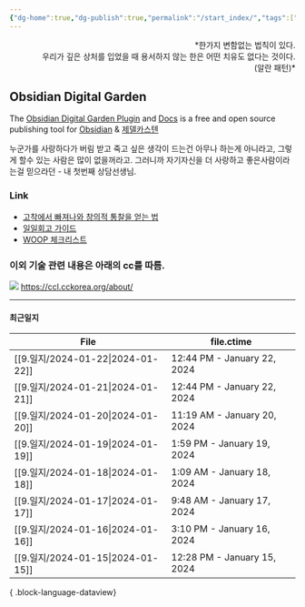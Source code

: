 ```yaml
---
{"dg-home":true,"dg-publish":true,"permalink":"/start_index/","tags":["gardenEntry"],"dgPassFrontmatter":true,"noteIcon":""}
---
```


<p align="right">*한가지 변함없는 법칙이 있다. <br>
우리가 깊은 상처를 입었을 때 용서하지 않는 한은 어떤 치유도 없다는 것이다. <br>
(알란 패턴)*</p>

## Obsidian Digital Garden
The [Obsidian Digital Garden Plugin](https://github.com/oleeskild/obsidian-digital-garden) and [Docs](https://dg-docs.ole.dev/)  is a free and open source publishing tool for [Obsidian](https://obsidian.md/) & [제델카스텐](http://www.yes24.com/Product/Goods/99475214) 

누군가를 사랑하다가 버림 받고 죽고 싶은 생각이 드는건 아무나 하는게 아니라고,  그렇게 할수 있는 사람은 많이 없을꺼라고. 그러니까 자기자신을 더 사랑하고 좋은사람이라는걸 믿으라던 - 내 첫번째 상담선생님.

### Link
- [고착에서 빠져나와 창의적 통찰을 얻는 법](https://twinstae.github.io/fixation-to-insight/)
- [일일회고 가이드](https://twinstae.github.io/daily-review-guide/)
- [WOOP 체크리스트](https://dawn-bulb-f4b.notion.site/WOOP-3dee3143b2554dbda0aea18a4d1b2b26)

### 이외 기술 관련 내용은 아래의 cc를 따름.
![](https://i.imgur.com/M1TGa1g.png)
https://ccl.cckorea.org/about/

---
#### 최근일지
| File                               | file.ctime                  |
| ---------------------------------- | --------------------------- |
| [[9.일지/2024-01-22\|2024-01-22]] | 12:44 PM - January 22, 2024 |
| [[9.일지/2024-01-21\|2024-01-21]] | 12:44 PM - January 22, 2024 |
| [[9.일지/2024-01-20\|2024-01-20]] | 11:19 AM - January 20, 2024 |
| [[9.일지/2024-01-19\|2024-01-19]] | 1:59 PM - January 19, 2024  |
| [[9.일지/2024-01-18\|2024-01-18]] | 1:09 AM - January 18, 2024  |
| [[9.일지/2024-01-17\|2024-01-17]] | 9:48 AM - January 17, 2024  |
| [[9.일지/2024-01-16\|2024-01-16]] | 3:10 PM - January 16, 2024  |
| [[9.일지/2024-01-15\|2024-01-15]] | 12:28 PM - January 15, 2024 |

{ .block-language-dataview}
